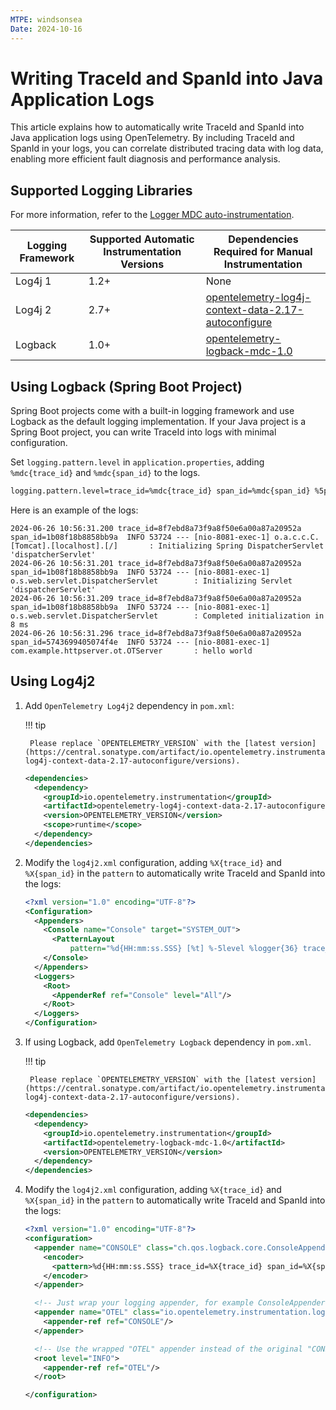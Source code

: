 ```yaml
---
MTPE: windsonsea
Date: 2024-10-16
---
```


# Writing TraceId and SpanId into Java Application Logs

This article explains how to automatically write TraceId and SpanId into Java application logs using OpenTelemetry. By including TraceId and SpanId in your logs, you can correlate distributed tracing data with log data, enabling more efficient fault diagnosis and performance analysis.

## Supported Logging Libraries

For more information, refer to the [Logger MDC auto-instrumentation](https://github.com/open-telemetry/opentelemetry-java-instrumentation/blob/main/docs/logger-mdc-instrumentation.md).

| Logging Framework | Supported Automatic Instrumentation Versions | Dependencies Required for Manual Instrumentation |
| ------------------ | ----------------------------------------- | ----------------------------------------------- |
| Log4j 1            | 1.2+                                     | None                                           |
| Log4j 2            | 2.7+                                     | [opentelemetry-log4j-context-data-2.17-autoconfigure](https://github.com/open-telemetry/opentelemetry-java-instrumentation/tree/main/instrumentation/log4j/log4j-context-data/log4j-context-data-2.17/library-autoconfigure) |
| Logback            | 1.0+                                     | [opentelemetry-logback-mdc-1.0](https://github.com/open-telemetry/opentelemetry-java-instrumentation/tree/main/instrumentation/logback/logback-mdc-1.0/library) |

## Using Logback (Spring Boot Project)

Spring Boot projects come with a built-in logging framework and use Logback as the default logging implementation. If your Java project is a Spring Boot project, you can write TraceId into logs with minimal configuration.

Set `logging.pattern.level` in `application.properties`, adding `%mdc{trace_id}` and `%mdc{span_id}` to the logs.

```bash
logging.pattern.level=trace_id=%mdc{trace_id} span_id=%mdc{span_id} %5p ....omited...
```

Here is an example of the logs:

```console
2024-06-26 10:56:31.200 trace_id=8f7ebd8a73f9a8f50e6a00a87a20952a span_id=1b08f18b8858bb9a  INFO 53724 --- [nio-8081-exec-1] o.a.c.c.C.[Tomcat].[localhost].[/]       : Initializing Spring DispatcherServlet 'dispatcherServlet'
2024-06-26 10:56:31.201 trace_id=8f7ebd8a73f9a8f50e6a00a87a20952a span_id=1b08f18b8858bb9a  INFO 53724 --- [nio-8081-exec-1] o.s.web.servlet.DispatcherServlet        : Initializing Servlet 'dispatcherServlet'
2024-06-26 10:56:31.209 trace_id=8f7ebd8a73f9a8f50e6a00a87a20952a span_id=1b08f18b8858bb9a  INFO 53724 --- [nio-8081-exec-1] o.s.web.servlet.DispatcherServlet        : Completed initialization in 8 ms
2024-06-26 10:56:31.296 trace_id=8f7ebd8a73f9a8f50e6a00a87a20952a span_id=5743699405074f4e  INFO 53724 --- [nio-8081-exec-1] com.example.httpserver.ot.OTServer       : hello world
```

## Using Log4j2

1. Add `OpenTelemetry Log4j2` dependency in `pom.xml`:

    !!! tip

        Please replace `OPENTELEMETRY_VERSION` with the [latest version](https://central.sonatype.com/artifact/io.opentelemetry.instrumentation/opentelemetry-log4j-context-data-2.17-autoconfigure/versions).

    ```xml
    <dependencies>
      <dependency>
        <groupId>io.opentelemetry.instrumentation</groupId>
        <artifactId>opentelemetry-log4j-context-data-2.17-autoconfigure</artifactId>
        <version>OPENTELEMETRY_VERSION</version>
        <scope>runtime</scope>
      </dependency>
    </dependencies>
    ```

2. Modify the `log4j2.xml` configuration, adding `%X{trace_id}` and `%X{span_id}` in the `pattern` to automatically write TraceId and SpanId into the logs:

    ```xml
    <?xml version="1.0" encoding="UTF-8"?>
    <Configuration>
      <Appenders>
        <Console name="Console" target="SYSTEM_OUT">
          <PatternLayout
              pattern="%d{HH:mm:ss.SSS} [%t] %-5level %logger{36} trace_id=%X{trace_id} span_id=%X{span_id} trace_flags=%X{trace_flags} - %msg%n"/>
        </Console>
      </Appenders>
      <Loggers>
        <Root>
          <AppenderRef ref="Console" level="All"/>
        </Root>
      </Loggers>
    </Configuration>
    ```

3. If using Logback, add `OpenTelemetry Logback` dependency in `pom.xml`.

    !!! tip

        Please replace `OPENTELEMETRY_VERSION` with the [latest version](https://central.sonatype.com/artifact/io.opentelemetry.instrumentation/opentelemetry-log4j-context-data-2.17-autoconfigure/versions).

    ```xml
    <dependencies>
      <dependency>
        <groupId>io.opentelemetry.instrumentation</groupId>
        <artifactId>opentelemetry-logback-mdc-1.0</artifactId>
        <version>OPENTELEMETRY_VERSION</version>
      </dependency>
    </dependencies>
    ```

4. Modify the `log4j2.xml` configuration, adding `%X{trace_id}` and `%X{span_id}` in the `pattern` to automatically write TraceId and SpanId into the logs:

    ```xml
    <?xml version="1.0" encoding="UTF-8"?>
    <configuration>
      <appender name="CONSOLE" class="ch.qos.logback.core.ConsoleAppender">
        <encoder>
          <pattern>%d{HH:mm:ss.SSS} trace_id=%X{trace_id} span_id=%X{span_id} trace_flags=%X{trace_flags} %msg%n</pattern>
        </encoder>
      </appender>

      <!-- Just wrap your logging appender, for example ConsoleAppender, with OpenTelemetryAppender -->
      <appender name="OTEL" class="io.opentelemetry.instrumentation.logback.mdc.v1_0.OpenTelemetryAppender">
        <appender-ref ref="CONSOLE"/>
      </appender>

      <!-- Use the wrapped "OTEL" appender instead of the original "CONSOLE" one -->
      <root level="INFO">
        <appender-ref ref="OTEL"/>
      </root>

    </configuration>
    ```
